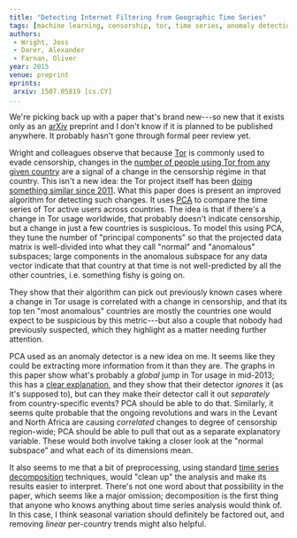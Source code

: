 ```yaml
---
title: "Detecting Internet Filtering from Geographic Time Series"
tags: [machine learning, censorship, tor, time series, anomaly detection]
authors:
 - Wright, Joss
 - Darer, Alexander
 - Farnan, Oliver
year: 2015
venue: preprint
eprints:
 arxiv: 1507.05819 [cs.CY]
...
```


We're picking back up with a paper that's brand new---so new that it
exists only as an [arXiv][] preprint and I don't know if it is planned
to be published anywhere.  It probably hasn't gone through formal peer
review yet.

Wright and colleagues observe that because [Tor][] is commonly used to
evade censorship, changes in the
[number of people using Tor from any given country][metrics-direct-users]
are a signal of a change in the censorship régime in that country.
This isn't a new idea: the Tor project itself has been
[doing something similar since 2011][tr-detector].  What this paper
does is present an improved algorithm for detecting such changes.  It
uses [<abbr title="principal components analysis">PCA</abbr>][pca] to
compare the time series of Tor active users across countries.  The
idea is that if there's a change in Tor usage worldwide, that probably
doesn't indicate censorship, but a change in just a few countries is
suspicious.  To model this using PCA, they tune the number of
"principal components" so that the projected data matrix is
well-divided into what they call "normal" and "anomalous" subspaces;
large components in the anomalous subspace for any data vector
indicate that that country at that time is not well-predicted by all
the other countries, i.e. something fishy is going on.

They show that their algorithm can pick out previously
known cases where a change in Tor usage is correlated with a change in
censorship, and that its top ten "most anomalous" countries are mostly
the countries one would expect to be suspicious by this metric---but
also a couple that nobody had previously suspected, which they
highlight as a matter needing further attention.

PCA used as an anomaly detector is a new idea on me.  It seems like
they could be extracting more information from it than they are.  The
graphs in this paper show what's probably a _global_ jump in Tor usage
in mid-2013; this has a [clear explanation][], and they show that
their detector _ignores_ it (as it's supposed to), but can they make
their detector call it out _separately_ from country-specific events?
PCA should be able to do that.  Similarly, it seems quite probable
that the ongoing revolutions and wars in the Levant and North Africa
are causing _correlated_ changes to degree of censorship region-wide;
PCA should be able to pull that out as a separate explanatory
variable.  These would both involve taking a closer look at the
"normal subspace" and what each of its dimensions mean.

It also seems to me that a bit of preprocessing, using standard
[time series decomposition][] techniques, would "clean up" the
analysis and make its results easier to interpret.  There's not one
word about that possibility in the paper, which seems like a major
omission; decomposition is the first thing that anyone who knows
anything about time series analysis would think of.  In this case, I
think seasonal variation should definitely be factored out, and
removing _linear_ per-country trends might also helpful.

[arXiv]: https://arxiv.org/
[Tor]: https://www.torproject.org/
[metrics-direct-users]: https://metrics.torproject.org/userstats-relay-country.html
[tr-detector]: https://research.torproject.org/techreports/detector-2011-09-09.pdf
[pca]: https://en.wikipedia.org/wiki/Principal_components_analysis
[clear explanation]: http://www.theguardian.com/world/series/the-snowden-files
[time series decomposition]: https://www.otexts.org/fpp/6
